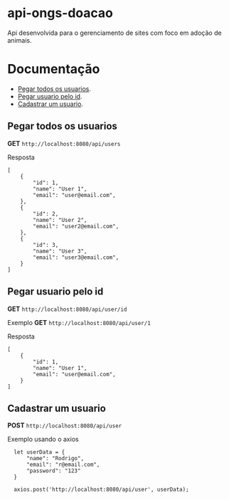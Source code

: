 # api-ongs-doacao
Api desenvolvida para o gerenciamento de sites com foco em adoção de animais.

# Documentação 

* [Pegar todos os usuarios](https://github.com/rdrsantos/api-ongs-doacao/new/main?readme=1#pegar-todos-os-usuarios).
* [Pegar usuario pelo id](https://github.com/rdrsantos/api-ongs-doacao/new/main?readme=1#pegar-usuario-pelo-id).
* [Cadastrar um usuario](https://github.com/rdrsantos/api-ongs-doacao/new/main?readme=1#cadastrar-um-usuario).


## Pegar todos os usuarios

**GET** ```http://localhost:8080/api/users```

Resposta
```
[
    {
        "id": 1,
        "name": "User 1",
        "email": "user@email.com",
    },
    {
        "id": 2,
        "name": "User 2",
        "email": "user2@email.com",
    },
    {
        "id": 3,
        "name": "User 3",
        "email": "user3@email.com",
    }
]
```

## Pegar usuario pelo id
**GET** ```http://localhost:8080/api/user/id```

Exemplo
**GET** ```http://localhost:8080/api/user/1```

Resposta
```
[
    {
        "id": 1,
        "name": "User 1",
        "email": "user@email.com",
    }
]
```

## Cadastrar um usuario
**POST** ```http://localhost:8080/api/user```


Exemplo usando o axios
```
  let userData = {
      "name": "Rodrigo",
      "email": "r@email.com",
      "password": "123"
  }
  
  axios.post('http://localhost:8080/api/user', userData);
```
